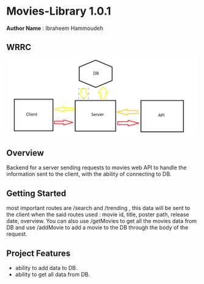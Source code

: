 # Movies-Library 1.0.1

**Author Name** : Ibraheem Hammoudeh

## WRRC

![Alt WRRC pic](pic2.png)

## Overview

Backend for a server sending requests to movies web API to handle the information sent to the client,
with the ability of connecting to DB.

## Getting Started

most important routes are /search and /trending , this data will be sent to the client when the said routes used : movie id, title, poster path, release date, overview.
You can also use /getMovies to get all the movies data from DB and use /addMovie to add a movie to the DB through the body of the request.

## Project Features

- ability to add data to DB.
- ability to get all data from DB.
